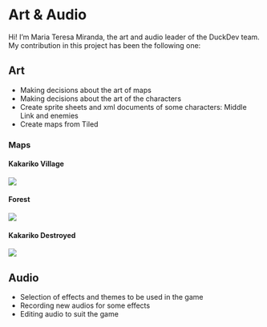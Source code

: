 # Art & Audio

Hi! I’m Maria Teresa Miranda, the art and audio leader of the DuckDev team. My contribution in this project has been the following one:

## Art

- Making decisions about the art of maps
- Making decisions about the art of the characters
- Create sprite sheets and xml documents of some characters: Middle Link and enemies
- Create maps from Tiled

### Maps
#### Kakariko Village

![](https://i.gyazo.com/3a6d67aebe29c21d20d1754ffe8d5561.gif)    

#### Forest

![](https://i.gyazo.com/be5f0c6d5b3e496ac496bc38894c081d.gif)    

#### Kakariko Destroyed

![](https://i.gyazo.com/d1f04dff5162d9e8d37600d4a7189230.gif)    


## Audio 

- Selection of effects and themes to be used in the game
- Recording new audios for some effects
- Editing audio to suit the game

